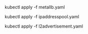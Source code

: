 kubectl apply -f metallb.yaml

kubectl apply -f ipaddresspool.yaml

kubectl apply -f l2advertisement.yaml